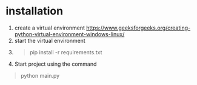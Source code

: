 
# installation

1. create a virtual environment https://www.geeksforgeeks.org/creating-python-virtual-environment-windows-linux/
2. start the virtual environment
3. > pip install -r requirements.txt
4. Start project using the command
> python main.py